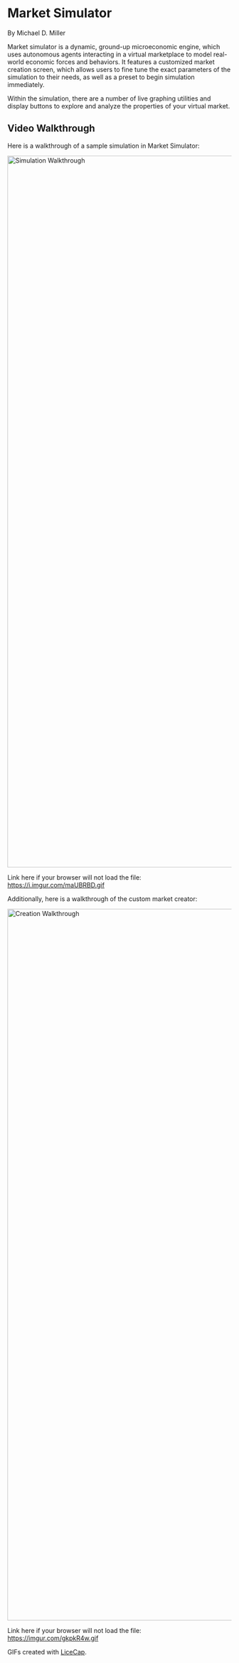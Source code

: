 # Market Simulator

By Michael D. Miller

Market simulator is a dynamic, ground-up microeconomic engine, which uses autonomous agents
interacting in a virtual marketplace to model real-world economic forces and behaviors.
It features a customized market creation screen, which allows users to fine tune the exact
parameters of the simulation to their needs, as well as a preset to begin simulation immediately.

Within the simulation, there are a number of live graphing utilities and display buttons
to explore and analyze the properties of your virtual market. 


## Video Walkthrough

Here is a walkthrough of a sample simulation in Market Simulator:

<img src='https://i.imgur.com/maUBRBD.gifv' title='Simulation Walkthrough' width='1596px' alt='Simulation Walkthrough' />

Link here if your browser will not load the file:
https://i.imgur.com/maUBRBD.gif

Additionally, here is a walkthrough of the custom market creator:

<img src='https://imgur.com/gkpkR4w.gifv' title='Creation Walkthrough' width='1596px' alt='Creation Walkthrough' />

Link here if your browser will not load the file:
https://imgur.com/gkpkR4w.gif

GIFs created with [LiceCap](http://www.cockos.com/licecap/).
